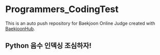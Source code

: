 # Programmers_CodingTest
This is an auto push repository for Baekjoon Online Judge created with [BaekjoonHub](https://github.com/BaekjoonHub/BaekjoonHub).

## Python 음수 인덱싱 조심하자!
